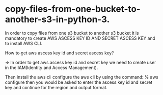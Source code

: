 # copy-files-from-one-bucket-to-another-s3-in-python-3.


In order to copy files from one s3 bucket to another s3 bucket it is mandatory to create AWS ASCESS KEY ID AND SECRET ASCESS KEY and to install AWS CLI.


How to get aws ascess key id and secret ascess key?

=> In order to get aws ascess key id and secret key we need to create user in the IAM(Identity and Access Management).



Then install the aws cli configure the aws cli by using the command: %   aws configure
then you would be asked to enter the ascess key id and secret key and continue for the region and output format.


